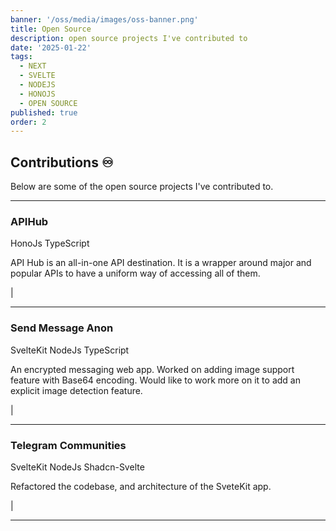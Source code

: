 ```yaml
---
banner: '/oss/media/images/oss-banner.png'
title: Open Source
description: open source projects I've contributed to
date: '2025-01-22'
tags:
  - NEXT
  - SVELTE
  - NODEJS
  - HONOJS
  - OPEN SOURCE
published: true
order: 2
---
```


<script>
  import Link from '../lib/components/Link.svelte'
</script>

## Contributions ♾️

Below are some of the open source projects I've contributed to.

<hr />

### **APIHub**

<span class="tag">HonoJs</span> <span class="tag">TypeScript</span>

API Hub is an all-in-one API destination. It is a wrapper around major and popular APIs to have a uniform way of accessing all of them.

<Link name="Live Site" href="https://apihub-seven.vercel.app/" /> | <Link name="GitHub" href="https://github.com/dagmawibabi/APIHub" />

<hr />

### **Send Message Anon**

<span class="tag">SvelteKit</span> <span class="tag">NodeJs</span> <span class="tag">TypeScript</span>

An encrypted messaging web app. Worked on adding image support feature with Base64 encoding. Would like to work more on it to add an explicit image detection feature.

<Link name="Live Site" href="https://sma.robi.work/" /> | <Link name="GitHub" href="https://github.com/RobiMez/sma" />

<hr />

### **Telegram Communities**

<span class="tag">SvelteKit</span> <span class="tag">NodeJs</span> <span class="tag">Shadcn-Svelte</span>

Refactored the codebase, and architecture of the SveteKit app.

<Link name="Live Site" href="https://telegram.dagmawi.dev/" /> | <Link name="GitHub" href="https://github.com/dagmawibabi/TelegramCommunityGallery" />

<hr />
